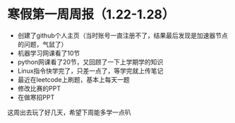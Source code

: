 寒假第一周周报（1.22-1.28）
================================
* 创建了github个人主页（当时账号一直注册不了，结果最后发现是加速器节点的问题，气鼠了）
* 机器学习网课看了10节
* python网课看了20节，又回顾了一下上学期学的知识
* Linux指令快学完了，只差一点了，等学完就上传笔记
* 最近在leetcode上刷题，基本上每天一题
* 修改比赛的PPT
* 在做寒招PPT

这周出去玩了好几天，希望下周能多学一点叭